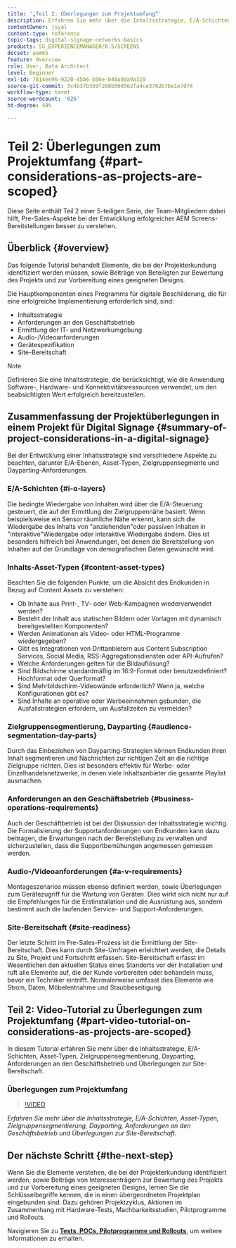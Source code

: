 ```yaml
---
title: '„Teil 2: Überlegungen zum Projektumfang“'
description: Erfahren Sie mehr über die Inhaltsstrategie, E/A-Schichten, Asset-Typen, Zielgruppensegmentierung, Dayparting, Anforderungen an den Geschäftsbetrieb und Überlegungen zur Site-Bereitschaft in AEM Screens.
contentOwner: jsyal
content-type: reference
topic-tags: digital-signage-networks-basics
products: SG_EXPERIENCEMANAGER/6.5/SCREENS
docset: aem65
feature: Overview
role: User, Data Architect
level: Beginner
exl-id: 7814ee96-9220-45b6-b56e-b48a9da9a319
source-git-commit: 3c4b37b3b9f268b500562fa4ce3782b7be1e7d74
workflow-type: tm+mt
source-wordcount: '626'
ht-degree: 49%

---
```


# Teil 2: Überlegungen zum Projektumfang {#part-considerations-as-projects-are-scoped}

Diese Seite enthält Teil 2 einer 5-teiligen Serie, der Team-Mitgliedern dabei hilft, Pre-Sales-Aspekte bei der Entwicklung erfolgreicher AEM Screens-Bereitstellungen besser zu verstehen.

## Überblick {#overview}

Das folgende Tutorial behandelt Elemente, die bei der Projekterkundung identifiziert werden müssen, sowie Beiträge von Beteiligten zur Bewertung des Projekts und zur Vorbereitung eines geeigneten Designs.

Die Hauptkomponenten eines Programms für digitale Beschilderung, die für eine erfolgreiche Implementierung erforderlich sind, sind:

* Inhaltsstrategie
* Anforderungen an den Geschäftsbetrieb
* Ermittlung der IT- und Netzwerkumgebung
* Audio-/Videoanforderungen
* Gerätespezifikation
* Site-Bereitschaft

>[!NOTE]
>
>Definieren Sie eine Inhaltsstrategie, die berücksichtigt, wie die Anwendung Software-, Hardware- und Konnektivitätsressourcen verwendet, um den beabsichtigten Wert erfolgreich bereitzustellen.

## Zusammenfassung der Projektüberlegungen in einem Projekt für Digital Signage  {#summary-of-project-considerations-in-a-digital-signage}

Bei der Entwicklung einer Inhaltsstrategie sind verschiedene Aspekte zu beachten, darunter E/A-Ebenen, Asset-Typen, Zielgruppensegmente und Dayparting-Anforderungen.

### E/A-Schichten {#i-o-layers}

Die bedingte Wiedergabe von Inhalten wird über die E/A-Steuerung gesteuert, die auf der Ermittlung der Zielgruppennähe basiert. Wenn beispielsweise ein Sensor räumliche Nähe erkennt, kann sich die Wiedergabe des Inhalts von &quot;anziehenden&quot;oder passiven Inhalten in &quot;interaktive&quot;Wiedergabe oder interaktive Wiedergabe ändern. Dies ist besonders hilfreich bei Anwendungen, bei denen die Bereitstellung von Inhalten auf der Grundlage von demografischen Daten gewünscht wird.

### Inhalts-Asset-Typen {#content-asset-types}

Beachten Sie die folgenden Punkte, um die Absicht des Endkunden in Bezug auf Content Assets zu verstehen:

* Ob Inhalte aus Print-, TV- oder Web-Kampagnen wiederverwendet werden?
* Besteht der Inhalt aus statischen Bildern oder Vorlagen mit dynamisch bereitgestellten Komponenten?
* Werden Animationen als Video- oder HTML-Programme wiedergegeben?
* Gibt es Integrationen von Drittanbietern aus Content Subscription Services, Social Media, RSS-Aggregationsdiensten oder API-Aufrufen?
* Welche Anforderungen gelten für die Bildauflösung?
* Sind Bildschirme standardmäßig im 16:9-Format oder benutzerdefiniert? Hochformat oder Querformat?
* Sind Mehrbildschirm-Videowände erforderlich? Wenn ja, welche Konfigurationen gibt es?
* Sind Inhalte an operative oder Werbeeinnahmen gebunden, die Ausfallstrategien erfordern, um Ausfallzeiten zu vermeiden?

### Zielgruppensegmentierung, Dayparting {#audience-segmentation-day-parts}

Durch das Einbeziehen von Dayparting-Strategien können Endkunden ihren Inhalt segmentieren und Nachrichten zur richtigen Zeit an die richtige Zielgruppe richten. Dies ist besonders effektiv für Werbe- oder Einzelhandelsnetzwerke, in denen viele Inhaltsanbieter die gesamte Playlist ausmachen.

### Anforderungen an den Geschäftsbetrieb {#business-operations-requirements}

Auch der Geschäftbetrieb ist bei der Diskussion der Inhaltsstrategie wichtig. Die Formalisierung der Supportanforderungen von Endkunden kann dazu beitragen, die Erwartungen nach der Bereitstellung zu verwalten und sicherzustellen, dass die Supportbemühungen angemessen gemessen werden.

### Audio-/Videoanforderungen {#a-v-requirements}

Montageszenarios müssen ebenso definiert werden, sowie Überlegungen zum Gerätezugriff für die Wartung von Geräten. Dies wirkt sich nicht nur auf die Empfehlungen für die Erstinstallation und die Ausrüstung aus, sondern bestimmt auch die laufenden Service- und Support-Anforderungen.

### Site-Bereitschaft {#site-readiness}

Der letzte Schritt im Pre-Sales-Prozess ist die Ermittlung der Site-Bereitschaft. Dies kann durch Site-Umfragen erleichtert werden, die Details zu Site, Projekt und Fortschritt erfassen. Site-Bereitschaft erfasst im Wesentlichen den aktuellen Status eines Standorts vor der Installation und ruft alle Elemente auf, die der Kunde vorbereiten oder behandeln muss, bevor ein Techniker eintrifft. Normalerweise umfasst dies Elemente wie Strom, Daten, Möbelentnahme und Staubbeseitigung.

## Teil 2: Video-Tutorial zu Überlegungen zum Projektumfang {#part-video-tutorial-on-considerations-as-projects-are-scoped}

In diesem Tutorial erfahren Sie mehr über die Inhaltsstrategie, E/A-Schichten, Asset-Typen, Zielgruppensegmentierung, Dayparting, Anforderungen an den Geschäftsbetrieb und Überlegungen zur Site-Bereitschaft.

### Überlegungen zum Projektumfang

>[!VIDEO](https://video.tv.adobe.com/v/28380)

*Erfahren Sie mehr über die Inhaltsstrategie, E/A-Schichten, Asset-Typen, Zielgruppensegmentierung, Dayparting, Anforderungen an den Geschäftsbetrieb und Überlegungen zur Site-Bereitschaft.*

## Der nächste Schritt {#the-next-step}

Wenn Sie die Elemente verstehen, die bei der Projekterkundung identifiziert werden, sowie Beiträge von Interessenträgern zur Bewertung des Projekts und zur Vorbereitung eines geeigneten Designs, lernen Sie die Schlüsselbegriffe kennen, die in einen übergeordneten Projektplan eingebunden sind. Dazu gehören Projektzyklus, Aktionen im Zusammenhang mit Hardware-Tests, Machbarkeitsstudien, Pilotprogramme und Rollouts.

Navigieren Sie zu **[Tests, POCs, Pilotprogramme und Rollouts](testing-pocs-pilots-rollouts.md)**, um weitere Informationen zu erhalten.
